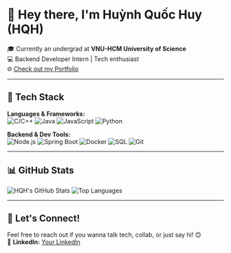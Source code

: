 # 👋 Hey there, I'm Huỳnh Quốc Huy (HQH)

🎓 Currently an undergrad at **VNU-HCM University of Science**  
💻 Backend Developer Intern | Tech enthusiast  
🌐 [Check out my Portfolio](https://portfolio-hqhs-projects.vercel.app/)

---

## 🚀 Tech Stack

**Languages & Frameworks:**  
![C/C++](https://img.shields.io/badge/C/C%2B%2B-00599C?style=flat&logo=c%2B%2B&logoColor=white)
![Java](https://img.shields.io/badge/Java-007396?style=flat&logo=java&logoColor=white)
![JavaScript](https://img.shields.io/badge/JavaScript-F7DF1E?style=flat&logo=javascript&logoColor=black)
![Python](https://img.shields.io/badge/Python-3776AB?style=flat&logo=python&logoColor=white)

**Backend & Dev Tools:**  
![Node.js](https://img.shields.io/badge/Node.js-339933?style=flat&logo=node.js&logoColor=white)
![Spring Boot](https://img.shields.io/badge/Spring%20Boot-6DB33F?style=flat&logo=spring-boot&logoColor=white)
![Docker](https://img.shields.io/badge/Docker-2496ED?style=flat&logo=docker&logoColor=white)
![SQL](https://img.shields.io/badge/SQL-336791?style=flat&logo=postgresql&logoColor=white)
![Git](https://img.shields.io/badge/Git-F05032?style=flat&logo=git&logoColor=white)

---

## 📊 GitHub Stats

![HQH's GitHub Stats](https://github-readme-stats.vercel.app/api?username=HCMUS-HQHuy&show_icons=true&theme=radical&hide_title=true)
![Top Languages](https://github-readme-stats.vercel.app/api/top-langs/?username=HCMUS-HQHuy&layout=compact&theme=radical)

---

## 💬 Let's Connect!

Feel free to reach out if you wanna talk tech, collab, or just say hi! 😊    
🔗 **LinkedIn:** [Your LinkedIn](https://www.linkedin.com/in/hqhuy)

